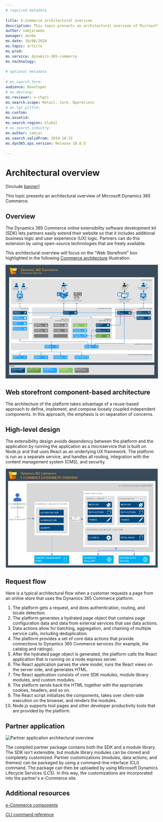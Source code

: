 ```yaml
---
# required metadata

title: E-Commerce architectural overview
description: This topic presents an architectural overview of Microsoft Dynamics 365 Commerce.
author: samjarawan
manager: annbe
ms.date: 10/08/2020
ms.topic: article
ms.prod: 
ms.service: dynamics-365-commerce
ms.technology: 

# optional metadata

# ms.search.form: 
audience: Developer
# ms.devlang: 
ms.reviewer: v-chgri
ms.search.scope: Retail, Core, Operations
# ms.tgt_pltfrm: 
ms.custom: 
ms.assetid: 
ms.search.region: Global
# ms.search.industry: 
ms.author: samjar
ms.search.validFrom: 2019-10-31
ms.dyn365.ops.version: Release 10.0.5

---
```

# Architectural overview

[!include [banner](../includes/banner.md)]

This topic presents an architectural overview of Microsoft Dynamics 365 Commerce.

## Overview

The Dynamics 365 Commerce online extensibility software development kit (SDK) lets partners easily extend their website so that it includes additional business logic and user experience (UX) logic. Partners can do this extension by using open-source technologies that are freely available.

This architectural overview will focus on the "Web Storefront" box highlighted in the following [Commerce architecture](../commerce-architecture.md) illustration.

![Dynamics 365 Commerce component overview with Web Storefront box highlighted](media/architecture-overview-web-storefront.jpg)

## Web storefront component-based architecture

The architecture of the platform takes advantage of a reuse-based approach to define, implement, and compose loosely coupled independent components. In this approach, the emphasis is on separation of concerns.

## High-level design

The extensibility design avoids dependency between the platform and the application by running the application as a microservice that is built on Node.js and that uses React as an underlying UX framework. The platform is run as a separate service, and handles all routing, integration with the content management system (CMS), and security.

![High-level architectural overview](media/architectural-overview.png)

## Request flow

Here is a typical architectural flow when a customer requests a page from an online store that uses the Dynamics 365 Commerce platform.

1. The platform gets a request, and does authentication, routing, and locale detection.
1. The platform generates a hydrated page object that contains page configuration data and data from external services that use data actions.
1. Data actions allow for batching, aggregation, and chaining of multiple service calls, including deduplication.
1. The platform provides a set of core data actions that provide connections to Dynamics 365 Commerce services (for example, the catalog and ratings).
1. After the hydrated page object is generated, the platform calls the React application that is running on a node express server.
1. The React application parses the view model, runs the React views on the server side, and generates HTML.
1. The React application consists of core SDK modules, module library modules, and custom modules.
1. The platform sends back the HTML together with the appropriate cookies, headers, and so on.
1. The React script initializes the components, takes over client-side execution on the browser, and renders the modules.
1. Node.js supports tool pages and other developer productivity tools that are provided by the platform.

## Partner application

![Partner application architectural overview](media/architectural-overview-2.png)

The compiled partner package contains both the SDK and a module library. The SDK isn't extensible, but module library modules can be cloned and completely customized. Partner customizations (modules, data actions, and themes) can be packaged by using a command-line interface (CLI) command. The package can then be uploaded by using Microsoft Dynamics Lifecycle Services (LCS). In this way, the customizations are incorporated into the partner's e-Commerce site.

## Additional resources

[e-Commerce components](ecommerce-components.md)

[CLI command reference](cli-command-reference.md)
